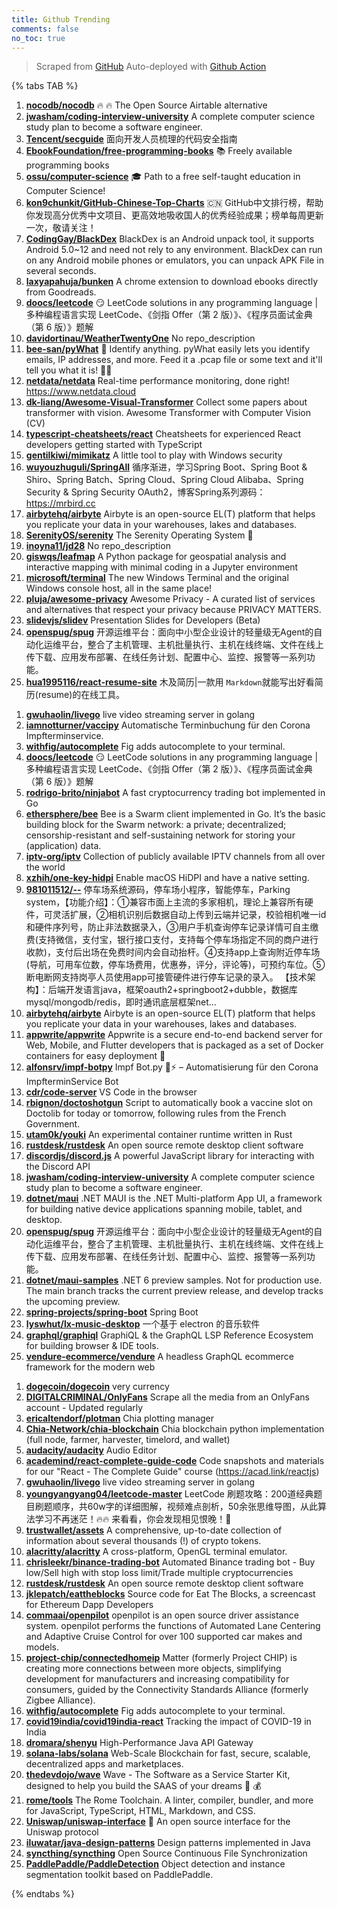 ```yaml
---
title: Github Trending
comments: false
no_toc: true
---
```


> Scraped from [GitHub](https://github.com/trending)
Auto-deployed with [Github Action](https://docs.github.com/en/actions)

{% tabs TAB %}
<!-- tab Daily -->
1. [**nocodb/nocodb**](https://github.com/nocodb/nocodb)
🔥 🔥 The Open Source Airtable alternative
2. [**jwasham/coding-interview-university**](https://github.com/jwasham/coding-interview-university)
A complete computer science study plan to become a software engineer.
3. [**Tencent/secguide**](https://github.com/Tencent/secguide)
面向开发人员梳理的代码安全指南
4. [**EbookFoundation/free-programming-books**](https://github.com/EbookFoundation/free-programming-books)
📚 Freely available programming books
5. [**ossu/computer-science**](https://github.com/ossu/computer-science)
🎓 Path to a free self-taught education in Computer Science!
6. [**kon9chunkit/GitHub-Chinese-Top-Charts**](https://github.com/kon9chunkit/GitHub-Chinese-Top-Charts)
🇨🇳 GitHub中文排行榜，帮助你发现高分优秀中文项目、更高效地吸收国人的优秀经验成果；榜单每周更新一次，敬请关注！
7. [**CodingGay/BlackDex**](https://github.com/CodingGay/BlackDex)
BlackDex is an Android unpack tool, it supports Android 5.0~12 and need not rely to any environment. BlackDex can run on any Android mobile phones or emulators, you can unpack APK File in several seconds.
8. [**laxyapahuja/bunken**](https://github.com/laxyapahuja/bunken)
A chrome extension to download ebooks directly from Goodreads.
9. [**doocs/leetcode**](https://github.com/doocs/leetcode)
😏 LeetCode solutions in any programming language | 多种编程语言实现 LeetCode、《剑指 Offer（第 2 版）》、《程序员面试金典（第 6 版）》题解
10. [**davidortinau/WeatherTwentyOne**](https://github.com/davidortinau/WeatherTwentyOne)
No repo_description
11. [**bee-san/pyWhat**](https://github.com/bee-san/pyWhat)
🐸 Identify anything. pyWhat easily lets you identify emails, IP addresses, and more. Feed it a .pcap file or some text and it'll tell you what it is! 🧙‍♀️
12. [**netdata/netdata**](https://github.com/netdata/netdata)
Real-time performance monitoring, done right! https://www.netdata.cloud
13. [**dk-liang/Awesome-Visual-Transformer**](https://github.com/dk-liang/Awesome-Visual-Transformer)
Collect some papers about transformer with vision. Awesome Transformer with Computer Vision (CV)
14. [**typescript-cheatsheets/react**](https://github.com/typescript-cheatsheets/react)
Cheatsheets for experienced React developers getting started with TypeScript
15. [**gentilkiwi/mimikatz**](https://github.com/gentilkiwi/mimikatz)
A little tool to play with Windows security
16. [**wuyouzhuguli/SpringAll**](https://github.com/wuyouzhuguli/SpringAll)
循序渐进，学习Spring Boot、Spring Boot & Shiro、Spring Batch、Spring Cloud、Spring Cloud Alibaba、Spring Security & Spring Security OAuth2，博客Spring系列源码：https://mrbird.cc
17. [**airbytehq/airbyte**](https://github.com/airbytehq/airbyte)
Airbyte is an open-source EL(T) platform that helps you replicate your data in your warehouses, lakes and databases.
18. [**SerenityOS/serenity**](https://github.com/SerenityOS/serenity)
The Serenity Operating System 🐞
19. [**inoyna11/jd28**](https://github.com/inoyna11/jd28)
No repo_description
20. [**giswqs/leafmap**](https://github.com/giswqs/leafmap)
A Python package for geospatial analysis and interactive mapping with minimal coding in a Jupyter environment
21. [**microsoft/terminal**](https://github.com/microsoft/terminal)
The new Windows Terminal and the original Windows console host, all in the same place!
22. [**pluja/awesome-privacy**](https://github.com/pluja/awesome-privacy)
Awesome Privacy - A curated list of services and alternatives that respect your privacy because PRIVACY MATTERS.
23. [**slidevjs/slidev**](https://github.com/slidevjs/slidev)
Presentation Slides for Developers (Beta)
24. [**openspug/spug**](https://github.com/openspug/spug)
开源运维平台：面向中小型企业设计的轻量级无Agent的自动化运维平台，整合了主机管理、主机批量执行、主机在线终端、文件在线上传下载、应用发布部署、在线任务计划、配置中心、监控、报警等一系列功能。
25. [**hua1995116/react-resume-site**](https://github.com/hua1995116/react-resume-site)
木及简历|一款用 `Markdown`就能写出好看简历(resume)的在线工具。
<!-- endtab -->
<!-- tab Weekly -->
1. [**gwuhaolin/livego**](https://github.com/gwuhaolin/livego)
live video streaming server in golang
2. [**iamnotturner/vaccipy**](https://github.com/iamnotturner/vaccipy)
Automatische Terminbuchung für den Corona Impfterminservice.
3. [**withfig/autocomplete**](https://github.com/withfig/autocomplete)
Fig adds autocomplete to your terminal.
4. [**doocs/leetcode**](https://github.com/doocs/leetcode)
😏 LeetCode solutions in any programming language | 多种编程语言实现 LeetCode、《剑指 Offer（第 2 版）》、《程序员面试金典（第 6 版）》题解
5. [**rodrigo-brito/ninjabot**](https://github.com/rodrigo-brito/ninjabot)
A fast cryptocurrency trading bot implemented in Go
6. [**ethersphere/bee**](https://github.com/ethersphere/bee)
Bee is a Swarm client implemented in Go. It’s the basic building block for the Swarm network: a private; decentralized; censorship-resistant and self-sustaining network for storing your (application) data.
7. [**iptv-org/iptv**](https://github.com/iptv-org/iptv)
Collection of publicly available IPTV channels from all over the world
8. [**xzhih/one-key-hidpi**](https://github.com/xzhih/one-key-hidpi)
Enable macOS HiDPI and have a native setting.
9. [**981011512/--**](https://github.com/981011512/--)
停车场系统源码，停车场小程序，智能停车，Parking system，【功能介绍】：①兼容市面上主流的多家相机，理论上兼容所有硬件，可灵活扩展，②相机识别后数据自动上传到云端并记录，校验相机唯一id和硬件序列号，防止非法数据录入，③用户手机查询停车记录详情可自主缴费(支持微信，支付宝，银行接口支付，支持每个停车场指定不同的商户进行收款)，支付后出场在免费时间内会自动抬杆。④支持app上查询附近停车场(导航，可用车位数，停车场费用，优惠券，评分，评论等)，可预约车位。⑤断电断网支持岗亭人员使用app可接管硬件进行停车记录的录入。 【技术架构】：后端开发语言java，框架oauth2+springboot2+dubble，数据库mysql/mongodb/redis，即时通讯底层框架net…
10. [**airbytehq/airbyte**](https://github.com/airbytehq/airbyte)
Airbyte is an open-source EL(T) platform that helps you replicate your data in your warehouses, lakes and databases.
11. [**appwrite/appwrite**](https://github.com/appwrite/appwrite)
Appwrite is a secure end-to-end backend server for Web, Mobile, and Flutter developers that is packaged as a set of Docker containers for easy deployment 🚀
12. [**alfonsrv/impf-botpy**](https://github.com/alfonsrv/impf-botpy)
Impf Bot.py 🐍⚡ – Automatisierung für den Corona ImpfterminService Bot
13. [**cdr/code-server**](https://github.com/cdr/code-server)
VS Code in the browser
14. [**rbignon/doctoshotgun**](https://github.com/rbignon/doctoshotgun)
Script to automatically book a vaccine slot on Doctolib for today or tomorrow, following rules from the French Government.
15. [**utam0k/youki**](https://github.com/utam0k/youki)
An experimental container runtime written in Rust
16. [**rustdesk/rustdesk**](https://github.com/rustdesk/rustdesk)
An open source remote desktop client software
17. [**discordjs/discord.js**](https://github.com/discordjs/discord.js)
A powerful JavaScript library for interacting with the Discord API
18. [**jwasham/coding-interview-university**](https://github.com/jwasham/coding-interview-university)
A complete computer science study plan to become a software engineer.
19. [**dotnet/maui**](https://github.com/dotnet/maui)
.NET MAUI is the .NET Multi-platform App UI, a framework for building native device applications spanning mobile, tablet, and desktop.
20. [**openspug/spug**](https://github.com/openspug/spug)
开源运维平台：面向中小型企业设计的轻量级无Agent的自动化运维平台，整合了主机管理、主机批量执行、主机在线终端、文件在线上传下载、应用发布部署、在线任务计划、配置中心、监控、报警等一系列功能。
21. [**dotnet/maui-samples**](https://github.com/dotnet/maui-samples)
.NET 6 preview samples. Not for production use. The main branch tracks the current preview release, and develop tracks the upcoming preview.
22. [**spring-projects/spring-boot**](https://github.com/spring-projects/spring-boot)
Spring Boot
23. [**lyswhut/lx-music-desktop**](https://github.com/lyswhut/lx-music-desktop)
一个基于 electron 的音乐软件
24. [**graphql/graphiql**](https://github.com/graphql/graphiql)
GraphiQL & the GraphQL LSP Reference Ecosystem for building browser & IDE tools.
25. [**vendure-ecommerce/vendure**](https://github.com/vendure-ecommerce/vendure)
A headless GraphQL ecommerce framework for the modern web
<!-- endtab -->
<!-- tab Monthly -->
1. [**dogecoin/dogecoin**](https://github.com/dogecoin/dogecoin)
very currency
2. [**DIGITALCRIMINAL/OnlyFans**](https://github.com/DIGITALCRIMINAL/OnlyFans)
Scrape all the media from an OnlyFans account - Updated regularly
3. [**ericaltendorf/plotman**](https://github.com/ericaltendorf/plotman)
Chia plotting manager
4. [**Chia-Network/chia-blockchain**](https://github.com/Chia-Network/chia-blockchain)
Chia blockchain python implementation (full node, farmer, harvester, timelord, and wallet)
5. [**audacity/audacity**](https://github.com/audacity/audacity)
Audio Editor
6. [**academind/react-complete-guide-code**](https://github.com/academind/react-complete-guide-code)
Code snapshots and materials for our "React - The Complete Guide" course (https://acad.link/reactjs)
7. [**gwuhaolin/livego**](https://github.com/gwuhaolin/livego)
live video streaming server in golang
8. [**youngyangyang04/leetcode-master**](https://github.com/youngyangyang04/leetcode-master)
LeetCode 刷题攻略：200道经典题目刷题顺序，共60w字的详细图解，视频难点剖析，50余张思维导图，从此算法学习不再迷茫！🔥🔥 来看看，你会发现相见恨晚！🚀
9. [**trustwallet/assets**](https://github.com/trustwallet/assets)
A comprehensive, up-to-date collection of information about several thousands (!) of crypto tokens.
10. [**alacritty/alacritty**](https://github.com/alacritty/alacritty)
A cross-platform, OpenGL terminal emulator.
11. [**chrisleekr/binance-trading-bot**](https://github.com/chrisleekr/binance-trading-bot)
Automated Binance trading bot - Buy low/Sell high with stop loss limit/Trade multiple cryptocurrencies
12. [**rustdesk/rustdesk**](https://github.com/rustdesk/rustdesk)
An open source remote desktop client software
13. [**jklepatch/eattheblocks**](https://github.com/jklepatch/eattheblocks)
Source code for Eat The Blocks, a screencast for Ethereum Dapp Developers
14. [**commaai/openpilot**](https://github.com/commaai/openpilot)
openpilot is an open source driver assistance system. openpilot performs the functions of Automated Lane Centering and Adaptive Cruise Control for over 100 supported car makes and models.
15. [**project-chip/connectedhomeip**](https://github.com/project-chip/connectedhomeip)
Matter (formerly Project CHIP) is creating more connections between more objects, simplifying development for manufacturers and increasing compatibility for consumers, guided by the Connectivity Standards Alliance (formerly Zigbee Alliance).
16. [**withfig/autocomplete**](https://github.com/withfig/autocomplete)
Fig adds autocomplete to your terminal.
17. [**covid19india/covid19india-react**](https://github.com/covid19india/covid19india-react)
Tracking the impact of COVID-19 in India
18. [**dromara/shenyu**](https://github.com/dromara/shenyu)
High-Performance Java API Gateway
19. [**solana-labs/solana**](https://github.com/solana-labs/solana)
Web-Scale Blockchain for fast, secure, scalable, decentralized apps and marketplaces.
20. [**thedevdojo/wave**](https://github.com/thedevdojo/wave)
Wave - The Software as a Service Starter Kit, designed to help you build the SAAS of your dreams 🚀 💰
21. [**rome/tools**](https://github.com/rome/tools)
The Rome Toolchain. A linter, compiler, bundler, and more for JavaScript, TypeScript, HTML, Markdown, and CSS.
22. [**Uniswap/uniswap-interface**](https://github.com/Uniswap/uniswap-interface)
🦄 An open source interface for the Uniswap protocol
23. [**iluwatar/java-design-patterns**](https://github.com/iluwatar/java-design-patterns)
Design patterns implemented in Java
24. [**syncthing/syncthing**](https://github.com/syncthing/syncthing)
Open Source Continuous File Synchronization
25. [**PaddlePaddle/PaddleDetection**](https://github.com/PaddlePaddle/PaddleDetection)
Object detection and instance segmentation toolkit based on PaddlePaddle.
<!-- endtab -->
{% endtabs %}
